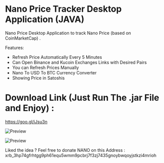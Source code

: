 # Nano Price Tracker Desktop Application (JAVA)
Nano Price Desktop Application to track Nano Price (based on CoinMarketCap) .

 Features:
* Refresh Price Automatically Every 5 Minutes
* Can Open Binance and Kucoin Exchanges Links with Desired Pairs
* You can Refresh Prices Manually 
* Nano To USD To BTC Currency Converter
* Showing Price in Satoshis 

# Download Link (Just Run The .jar File and Enjoy) :
https://goo.gl/iJsu3n

![Preview](https://i.imgur.com/VDC8WPF.png)

![Preview](https://i.imgur.com/fSXkix7.png)


Liked the idea ? Feel free to donate NANO on this Address :
xrb_3hp74gfrhtgg9ph61equ5wmm9pcbrj7f3zj7435gnoybwqoyjstkzi4mrioh
